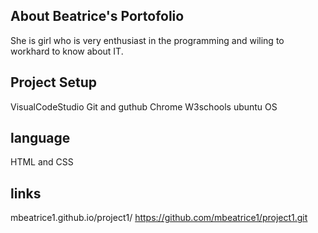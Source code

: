 ## About Beatrice's Portofolio
 She is girl who is very enthusiast in the programming and 
 wiling to workhard to know about IT.
## Project Setup 

VisualCodeStudio
Git and guthub
Chrome
W3schools
ubuntu OS

## language
HTML and CSS

## links
mbeatrice1.github.io/project1/
https://github.com/mbeatrice1/project1.git



